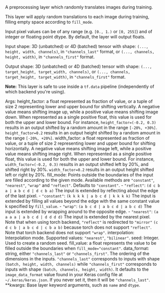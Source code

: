 A preprocessing layer which randomly translates images during training.

This layer will apply random translations to each image during training,
filling empty space according to `fill_mode`.

Input pixel values can be of any range (e.g. `[0., 1.)` or `[0, 255]`) and
of integer or floating point dtype. By default, the layer will output
floats.

Input shape:
    3D (unbatched) or 4D (batched) tensor with shape:
    `(..., height, width, channels)`, in `"channels_last"` format,
    or `(..., channels, height, width)`, in `"channels_first"` format.

Output shape:
    3D (unbatched) or 4D (batched) tensor with shape:
    `(..., target_height, target_width, channels)`,
    or `(..., channels, target_height, target_width)`,
    in `"channels_first"` format.

**Note:** This layer is safe to use inside a `tf.data` pipeline
(independently of which backend you're using).

Args:
    height_factor: a float represented as fraction of value, or a tuple of
        size 2 representing lower and upper bound for shifting vertically. A
        negative value means shifting image up, while a positive value means
        shifting image down. When represented as a single positive float,
        this value is used for both the upper and lower bound. For instance,
        `height_factor=(-0.2, 0.3)` results in an output shifted by a random
        amount in the range `[-20%, +30%]`. `height_factor=0.2` results in
        an output height shifted by a random amount in the range
        `[-20%, +20%]`.
    width_factor: a float represented as fraction of value, or a tuple of
        size 2 representing lower and upper bound for shifting horizontally.
        A negative value means shifting image left, while a positive value
        means shifting image right. When represented as a single positive
        float, this value is used for both the upper and lower bound. For
        instance, `width_factor=(-0.2, 0.3)` results in an output shifted
        left by 20%, and shifted right by 30%. `width_factor=0.2` results
        in an output height shifted left or right by 20%.
    fill_mode: Points outside the boundaries of the input are filled
        according to the given mode. Available methods are `"constant"`,
        `"nearest"`, `"wrap"` and `"reflect"`. Defaults to `"constant"`.
        - `"reflect"`: `(d c b a | a b c d | d c b a)`
            The input is extended by reflecting about the edge of the last
            pixel.
        - `"constant"`: `(k k k k | a b c d | k k k k)`
            The input is extended by filling all values beyond
            the edge with the same constant value k specified by
            `fill_value`.
        - `"wrap"`: `(a b c d | a b c d | a b c d)`
            The input is extended by wrapping around to the opposite edge.
        - `"nearest"`: `(a a a a | a b c d | d d d d)`
            The input is extended by the nearest pixel.
        Note that when using torch backend, `"reflect"` is redirected to
        `"mirror"` `(c d c b | a b c d | c b a b)` because torch does not
        support `"reflect"`.
        Note that torch backend does not support `"wrap"`.
    interpolation: Interpolation mode. Supported values: `"nearest"`,
        `"bilinear"`.
    seed: Integer. Used to create a random seed.
    fill_value: a float represents the value to be filled outside the
        boundaries when `fill_mode="constant"`.
    data_format: string, either `"channels_last"` or `"channels_first"`.
        The ordering of the dimensions in the inputs. `"channels_last"`
        corresponds to inputs with shape `(batch, height, width, channels)`
        while `"channels_first"` corresponds to inputs with shape
        `(batch, channels, height, width)`. It defaults to the
        `image_data_format` value found in your Keras config file at
        `~/.keras/keras.json`. If you never set it, then it will be
        `"channels_last"`.
    **kwargs: Base layer keyword arguments, such as `name` and `dtype`.

